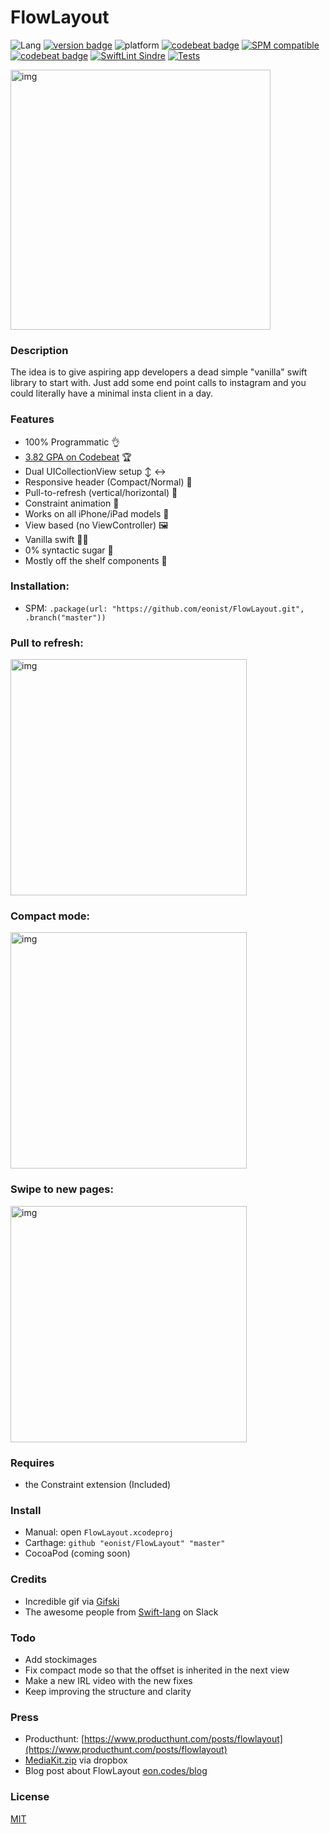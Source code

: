 # FlowLayout
![Lang](https://img.shields.io/badge/Language-Swift%205.0-orange.svg)
[![version badge](https://img.shields.io/badge/Version-1.0-blue.svg?longCache=true)](https://img.shields.io/badge/SDK-0.1-blue.svg?longCache=true) 
![platform](https://img.shields.io/badge/Platform-iOS_12.2-blue.svg)
[![codebeat badge](https://codebeat.co/badges/260a8988-ffb0-4964-a917-b0a51ae8f0fa)](https://codebeat.co/projects/github-com-eonist-flowlayout-master)
[![SPM compatible](https://img.shields.io/badge/SPM-compatible-4BC51D.svg?style=flat)](https://github.com/apple/swift)
[![codebeat badge](https://img.shields.io/badge/%235%20Producthunt-Aug--05--2018-red.svg)](https://www.producthunt.com/posts/flowlayout)
[![SwiftLint Sindre](https://img.shields.io/badge/SwiftLint-Sindre-hotpink.svg)](https://github.com/sindresorhus/swiftlint-sindre) [![Tests](https://github.com/eonist/FlowLayout/actions/workflows/Tests.yml/badge.svg)](https://github.com/eonist/FlowLayout/actions/workflows/Tests.yml)

<img width="416" alt="img" src="https://rawgit.com/stylekit/img/master/short.gif">

### Description
The idea is to give aspiring app developers a dead simple "vanilla" swift library to start with. Just add some end point calls to instagram and you could literally have a minimal insta client in a day.

### Features
- 100% Programmatic 👌
- [3.82 GPA on Codebeat](https://codebeat.co/projects/github-com-eonist-flowlayout-master)  🏆
- Dual UICollectionView setup ↕️ ↔️
- Responsive header (Compact/Normal) 📏
- Pull-to-refresh (vertical/horizontal) 🔄
- Constraint animation 📐
- Works on all iPhone/iPad models 📱
- View based (no ViewController) 🖼
- Vanilla swift 🍦🔸
- 0% syntactic sugar 🍭
- Mostly off the shelf components 🤯

### Installation:
- SPM: `.package(url: "https://github.com/eonist/FlowLayout.git", .branch("master"))`

### Pull to refresh:
<img width="378" alt="img" src="https://rawgit.com/stylekit/img/master/Photo 04-08-2018, 13 29 23 copy.jpg">

### Compact mode:
<img width="378" alt="img" src="https://rawgit.com/stylekit/img/master/Photo 04-08-2018, 13 30 00 copy.jpg">

### Swipe to new pages:
<img width="378" alt="img" src="https://rawgit.com/stylekit/img/master/Photo 04-08-2018, 13 29 43 copy.jpg">

### Requires
- the Constraint extension (Included)

### Install
- Manual: open `FlowLayout.xcodeproj`
- Carthage: `github "eonist/FlowLayout" "master"`
- CocoaPod (coming soon)

### Credits
- Incredible gif via [Gifski](https://github.com/sindresorhus/gifski-app)
- The awesome people from [Swift-lang](https://slofile.com/slack/swift-lang) on Slack

### Todo
- Add stockimages
- Fix compact mode so that the offset is inherited in the next view
- Make a new IRL video with the new fixes
- Keep improving the structure and clarity

### Press
- Producthunt: [https://www.producthunt.com/posts/flowlayout](https://www.producthunt.com/posts/flowlayout)
- [MediaKit.zip](https://www.dropbox.com/s/5s59k5e0o6z5y0g/mediakit.zip?dl=0)   via dropbox
- Blog post about FlowLayout [eon.codes/blog](http://eon.codes/blog/2018/08/05/Flow-Layout/)

### License
[MIT](https://en.wikipedia.org/wiki/MIT_License)
